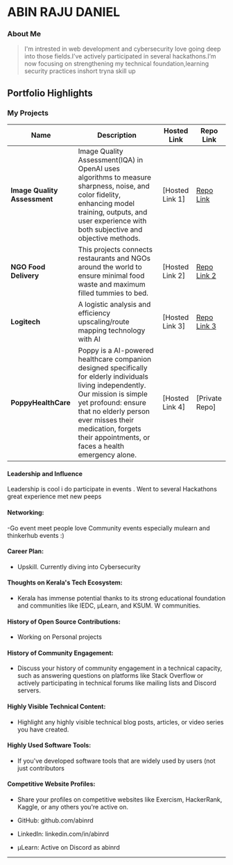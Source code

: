 # ABIN RAJU DANIEL

### About Me

>I'm intrested in web development and cybersecurity love going deep into those fields.I’ve actively participated in several hackathons.I’m now focusing on strengthening my technical foundation,learning security practices inshort tryna skill up


## Portfolio Highlights

### My Projects

| Name                | Description                                                               | Hosted Link                              | Repo Link                                                      |
|---------------------|---------------------------------------------------------------------------|------------------------------------------|----------------------------------------------------------------|
| **Image Quality Assessment**  | Image Quality Assessment(IQA) in OpenAI uses algorithms to measure sharpness, noise, and color fidelity, enhancing model training, outputs, and user experience with both subjective and objective methods.                                             | [Hosted Link 1]    | [Repo Link](https://github.com/Top-100-Coders/Image-Quality-Assessment)            |
| **NGO Food Delivery**  | This projects connects restaurants and NGOs around the world to ensure minimal food waste and maximum filled tummies to bed.                              | [Hosted Link 2]   | [Repo Link 2](https://github.com/aibelbin/Nasa_space_apps)             |
| **Logitech**  |A logistic analysis and efficiency upscaling/route mapping technology with AI                                            | [Hosted Link 3]   | [Repo Link 3](https://github.com/aibelbin/Logitech)             |
| **PoppyHealthCare**  | Poppy is a AI-powered healthcare companion designed specifically for elderly individuals living independently. Our mission is simple yet profound: ensure that no elderly person ever misses their medication, forgets their appointments, or faces a health emergency alone.                                           | [Hosted Link 4]    | [Private Repo]            |

#### Leadership and Influence

Leadership is cool i do participate in events . Went to several Hackathons great experience met new peeps
#### Networking:

-Go event meet people love Community events especially mulearn and thinkerhub events :)

#### Career Plan:

- Upskill.  Currently diving into Cybersecurity  

#### Thoughts on Kerala's Tech Ecosystem:

- Kerala has immense potential thanks to its strong educational foundation and communities like IEDC, μLearn, and KSUM. W communities.

#### History of Open Source Contributions:

- Working on Personal projects

#### History of Community Engagement:

-  Discuss your history of community engagement in a technical capacity, such as answering questions on platforms like Stack Overflow or actively participating in technical forums like mailing lists and Discord servers.

#### Highly Visible Technical Content:

- Highlight any highly visible technical blog posts, articles, or video series you have created.

#### Highly Used Software Tools:

- If you've developed software tools that are widely used by users (not just contributors

#### Competitive Website Profiles:

- Share your profiles on competitive websites like Exercism, HackerRank, Kaggle, or any others you're active on.


- GitHub: github.com/abinrd
- LinkedIn: linkedin.com/in/abinrd
- μLearn: Active on Discord as abinrd

---
